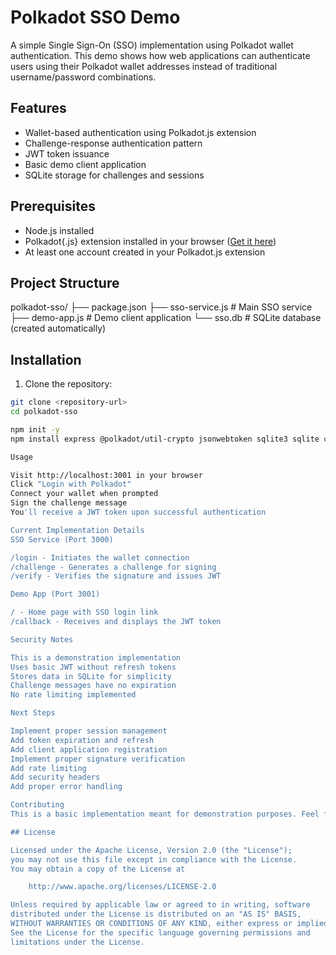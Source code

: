  # Polkadot SSO Demo

A simple Single Sign-On (SSO) implementation using Polkadot wallet authentication. This demo shows how web applications can authenticate users using their Polkadot wallet addresses instead of traditional username/password combinations.

## Features
- Wallet-based authentication using Polkadot.js extension
- Challenge-response authentication pattern
- JWT token issuance
- Basic demo client application
- SQLite storage for challenges and sessions

## Prerequisites
- Node.js installed
- Polkadot{.js} extension installed in your browser ([Get it here](https://polkadot.js.org/extension/))
- At least one account created in your Polkadot.js extension

## Project Structure
polkadot-sso/
├── package.json
├── sso-service.js    # Main SSO service
├── demo-app.js       # Demo client application
└── sso.db           # SQLite database (created automatically)

## Installation

1. Clone the repository:
```bash
git clone <repository-url>
cd polkadot-sso

npm init -y
npm install express @polkadot/util-crypto jsonwebtoken sqlite3 sqlite cors

Usage

Visit http://localhost:3001 in your browser
Click "Login with Polkadot"
Connect your wallet when prompted
Sign the challenge message
You'll receive a JWT token upon successful authentication

Current Implementation Details
SSO Service (Port 3000)

/login - Initiates the wallet connection
/challenge - Generates a challenge for signing
/verify - Verifies the signature and issues JWT

Demo App (Port 3001)

/ - Home page with SSO login link
/callback - Receives and displays the JWT token

Security Notes

This is a demonstration implementation
Uses basic JWT without refresh tokens
Stores data in SQLite for simplicity
Challenge messages have no expiration
No rate limiting implemented

Next Steps

Implement proper session management
Add token expiration and refresh
Add client application registration
Implement proper signature verification
Add rate limiting
Add security headers
Add proper error handling

Contributing
This is a basic implementation meant for demonstration purposes. Feel free to extend it with additional features or security improvements.

## License

Licensed under the Apache License, Version 2.0 (the "License");
you may not use this file except in compliance with the License.
You may obtain a copy of the License at

    http://www.apache.org/licenses/LICENSE-2.0

Unless required by applicable law or agreed to in writing, software
distributed under the License is distributed on an "AS IS" BASIS,
WITHOUT WARRANTIES OR CONDITIONS OF ANY KIND, either express or implied.
See the License for the specific language governing permissions and
limitations under the License.